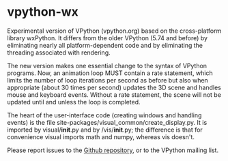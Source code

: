 vpython-wx
==========

Experimental version of VPython (vpython.org) based on the cross-platform library wxPython. It differs from the older VPython (5.74 and before) by eliminating nearly all platform-dependent code and by eliminating the threading associated with rendering. 

The new version makes one essential change to the syntax of VPython programs. Now, an animation loop MUST contain a rate statement, which limits the number of loop iterations per second as before but also when appropriate (about 30 times per second) updates the 3D scene and handles mouse and keyboard events. Without a rate statement, the scene will not be updated until and unless the loop is completed.

The heart of the user-interface code (creating windows and handling events) is the file site-packages/visual_common/create_display.py. It is imported by visual/__init__.py and by /vis/__init__.py; the difference is that for convenience visual imports math and numpy, whereas vis doesn't.

Please report issues to the [Github repository](https://github.com/BruceSherwood/vpython-wx), or to the VPython mailing list.
